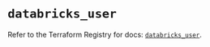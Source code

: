 # `databricks_user`

Refer to the Terraform Registry for docs: [`databricks_user`](https://registry.terraform.io/providers/databricks/databricks/1.56.0/docs/resources/user).
